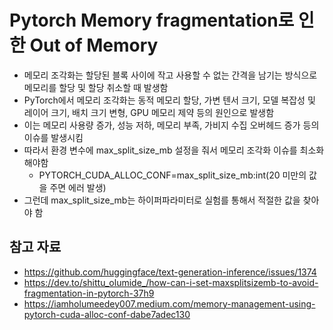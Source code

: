 # Pytorch Memory fragmentation로 인한 Out of Memory
- 메모리 조각화는 할당된 블록 사이에 작고 사용할 수 없는 간격을 남기는 방식으로 메모리를 할당 및 할당 취소할 때 발생함
- PyTorch에서 메모리 조각화는 동적 메모리 할당, 가변 텐서 크기, 모델 복잡성 및 레이어 크기, 배치 크기 변형, GPU 메모리 제약 등의 원인으로 발생함
- 이는 메모리 사용량 증가, 성능 저하, 메모리 부족, 가비지 수집 오버헤드 증가 등의 이슈를 발생시킴
- 따라서 환경 변수에 max_split_size_mb 설정을 줘서 메모리 조각화 이슈를 최소화 해야함
    - PYTORCH_CUDA_ALLOC_CONF=max_split_size_mb:int(20 미만의 값을 주면 에러 발생)
- 그런데 max_split_size_mb는 하이퍼파라미터로 실험를 통해서 적절한 값을 찾아야 함

## 참고 자료
- https://github.com/huggingface/text-generation-inference/issues/1374
- https://dev.to/shittu_olumide_/how-can-i-set-maxsplitsizemb-to-avoid-fragmentation-in-pytorch-37h9
- https://iamholumeedey007.medium.com/memory-management-using-pytorch-cuda-alloc-conf-dabe7adec130